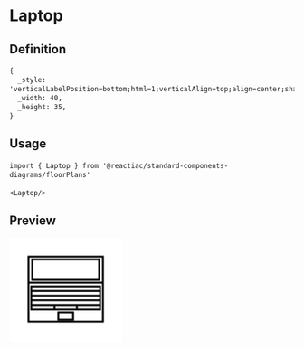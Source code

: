 # Laptop

## Definition

```
{
  _style: 'verticalLabelPosition=bottom;html=1;verticalAlign=top;align=center;shape=mxgraph.floorplan.laptop;',
  _width: 40,
  _height: 35,
}
```

## Usage

```
import { Laptop } from '@reactiac/standard-components-diagrams/floorPlans'

<Laptop/>
```

## Preview

<img src="./laptop.png" width="200"/>
